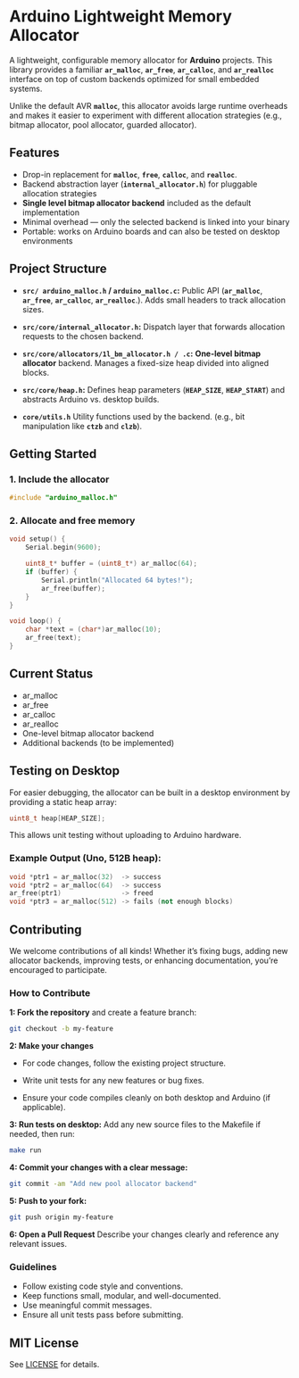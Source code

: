 # Arduino Lightweight Memory Allocator

A lightweight, configurable memory allocator for **Arduino** projects.
This library provides a familiar **`ar_malloc`**, **`ar_free`**, **`ar_calloc`**, and **`ar_realloc`** interface on top of custom backends optimized for small embedded systems.

Unlike the default AVR **`malloc`**, this allocator avoids large runtime overheads and makes it easier to experiment with different allocation strategies (e.g., bitmap allocator, pool allocator, guarded allocator).


## Features
- Drop-in replacement for **`malloc`**, **`free`**, **`calloc`**, and **`realloc`**.
- Backend abstraction layer (**`internal_allocator.h`**) for pluggable allocation strategies
- **Single level bitmap allocator backend** included as the default implementation
- Minimal overhead — only the selected backend is linked into your binary
- Portable: works on Arduino boards and can also be tested on desktop environments


## Project Structure

- **`src/ arduino_malloc.h` / `arduino_malloc.c`:**
Public API (**`ar_malloc`**, **`ar_free`**, **`ar_calloc`**, **`ar_realloc`**.). Adds small headers to track allocation sizes.

- **`src/core/internal_allocator.h`:** Dispatch layer that forwards allocation requests to the chosen backend.

- **`src/core/allocators/1l_bm_allocator.h / .c`:**
**One-level bitmap allocator** backend. Manages a fixed-size heap divided into aligned blocks.

- **`src/core/heap.h`:**
Defines heap parameters (**`HEAP_SIZE`**, **`HEAP_START`**) and abstracts Arduino vs. desktop builds.

- **`core/utils.h`**
Utility functions used by the backend. (e.g., bit manipulation like **`ctzb`** and **`clzb`**).


## Getting Started
### 1. Include the allocator
```cpp
#include "arduino_malloc.h"
```
### 2. Allocate and free memory
```cpp
void setup() {
    Serial.begin(9600);

    uint8_t* buffer = (uint8_t*) ar_malloc(64);
    if (buffer) {
        Serial.println("Allocated 64 bytes!");
        ar_free(buffer);
    }
}

void loop() {
    char *text = (char*)ar_malloc(10);
    ar_free(text);
}
```


## Current Status
- ar_malloc
- ar_free
- ar_calloc
- ar_realloc
- One-level bitmap allocator backend
- Additional backends (to be implemented)


## Testing on Desktop
For easier debugging, the allocator can be built in a desktop environment by providing a static heap array:
```cpp
uint8_t heap[HEAP_SIZE];
```

This allows unit testing without uploading to Arduino hardware.


### Example Output (Uno, 512B heap):
```cpp
void *ptr1 = ar_malloc(32)  -> success
void *ptr2 = ar_malloc(64)  -> success
ar_free(ptr1)               -> freed
void *ptr3 = ar_malloc(512) -> fails (not enough blocks)
```


## Contributing

We welcome contributions of all kinds! Whether it’s fixing bugs, adding new allocator backends, improving tests, or enhancing documentation, you’re encouraged to participate.


### How to Contribute

**1: Fork the repository** and create a feature branch:
```bash
git checkout -b my-feature
```

**2: Make your changes**

- For code changes, follow the existing project structure.

- Write unit tests for any new features or bug fixes.

- Ensure your code compiles cleanly on both desktop and Arduino (if applicable).

**3: Run tests on desktop:**
Add any new source files to the Makefile if needed, then run:
```bash
make run
```

**4: Commit your changes with a clear message:**
```bash
git commit -am "Add new pool allocator backend"
```

**5: Push to your fork:**
```bash
git push origin my-feature
```

**6: Open a Pull Request**
Describe your changes clearly and reference any relevant issues.

### Guidelines

- Follow existing code style and conventions.
- Keep functions small, modular, and well-documented.
- Use meaningful commit messages.
- Ensure all unit tests pass before submitting.


## MIT License
See [LICENSE](LICENSE) for details.